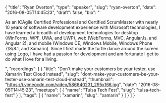 {
  "title": "Ryan Overton",
  "type": "speaker",
  "slug": "ryan-overton",
  "date": "2016-08-05T14:45:23",
  "draft": false,
  "bio": "<p>As an ICAgile Certified Professional and Certified ScrumMaster with nearly 10 years of software development experience with Microsoft technologies, I have learned a breadth of development technologies for desktop (WinForms, WPF, UWA, and UWP), web (WebForms, MVC, AngularJs, and Angular 2), and mobile (Windows CE, Windows Mobile, Windows Phone 7/8/8.1, and Xamarin). Since I first made the turtle dance around the screen using Logo, I have had a passion for development and am fortunate I get to do what I love for a living.</p>",
  "recordings": [
    {
      "title": "Don't make your customers be your tester, use Xamarin Test Cloud instead",
      "slug": "dont-make-your-customers-be-your-tester-use-xamarin-test-cloud-instead",
      "thumbnail": "https://i.vimeocdn.com/video/586640231_295x166.jpg",
      "date": "2016-08-05T14:45:23",
      "meetups": [
        {
          "name": "Tulsa Tech Fest",
          "slug": "tulsa-tech-fest"
        }
      ],
      "tags": [
        {
          "name": "xamarin",
          "slug": "xamarin"
        }
      ]
    }
  ]
}